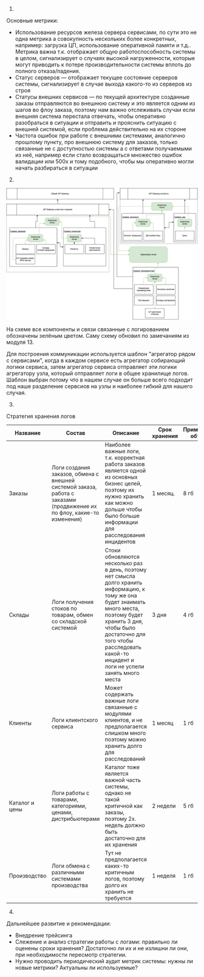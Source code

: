 1.

Основные метрики:

* Использование ресурсов железа сервера сервисами, по сути это не одна метрика а совокупность нескольких более конкретных, например: загрузка ЦП, использование оперативной памяти и т.д.. Метрика важна т.к. отображает общую работоспособность системы в целом, сигнализирует о случаях высокой нагруженности, которые могут приводить к потере производительности системы вплоть до полного отказа/падения.
* Статус серверов — отображает текущее состояние серверов системы, сигнализирует в случае выхода какого-то из серверов из строя
* Статусы внешних сервисов — по текущей архитектуре созданные заказы отправляются во внешнюю систему и это является одним из шагов во флоу заказа, поэтому нам важно отслеживать случаи если внешняя система перестала отвечать, чтобы оперативно разобраться в ситуации и отправить и прояснить ситуацию с внешней системой, если проблема действительно на их стороне
* Частота ошибок при работе с внешними системами, аналогично прошлому пункту, про внешнюю систему для заказов, только связанные не с доступностью системы а с ответами получаемыми из неё, например если стало возвращаться множество ошибок валидации или 500х и тому подобного, чтобы мы оперативно могли начать разбираться в ситуации

2.

![](homework/15-2.png)

На схеме все компоненты и связи связанные с логированием обозначены зелёным цветом. Саму схему обновил по замечаниям из модуля 13.

Для построения коммуникации используется шаблон "агрегатор рядом с сервисами", когда в каждом сервисе есть агрегатор собирающий логики сервиса, затем агрегатор сервиса отправляет эти логики агрегатору узла, который отправляет логи в общее хранилище логов. Шаблон выбран потому что в нашем случае он больше всего подходит под наше разделение сервсиов на узлы и наиболее гибкий для нашего случая.

3.

Стратегия хранения логов

| Название       | Состав                                                       | Описание                                                     | Срок хранения | Примерный объём |
| -------------- | ------------------------------------------------------------ | ------------------------------------------------------------ | ------------- | --------------- |
| Заказы         | Логи создания заказов, обмена с внешней системой заказа, работа с заказами (продвижение их по флоу, какие-то изменения) | Наиболее важные логи, т.к. корректная работа заказов является одной из основных бизнес целей, поэтому их нужно хранить как можно дольше чтобы было больше информации для расследования инцидентов | 1 месяц.      | 8 гб            |
| Склады         | Логи получения стоков по товарам, обмен со складской системой | Стоки обновляются несколько раз в день, поэтому нет смысла долго хранить информацию, к тому же она будет знаимать много места, поэтому будет хранить 3 дня, чтобы было достаточно для того чтобы расследовать какой-то инцидент и логи не успели занять много места | 3 дня         | 4 гб            |
| Клиенты        | Логи клиентского сервиса                                     | Может содержать важные логи связанные с модулями клиентов, и не предполагается слишком много поэтому можно хранить долго для расследований | 1 месяц       | 1 гб            |
| Каталог и цены | Логи работы с товарами, категориями, ценами, дистрибьютерами | Каталог тоже является важной часть системы, однако не такой критичной как заказы, поэтому 2х. недель должно быть достаточно для их хранения | 2 недели      | 5 гб            |
| Производство   | Логи обмена с различными системами производства              | Тут не предполагается каких-то критичным логов, поэтому долго их хранить не требуется | 1 неделя      | 1 гб            |

4.

Дальнейшее развитие и рекомендации:

* Внедрение трейсинга
* Слежение и анализ стратегии работы с логами: правильно ли оценены сроки хранения? Достаточно ли их и не излишни ли они, при необходимости пересмотр стратегии.
* Нужно проводить периодический аудит метрик системы: нужны ли новые метрики? Актуальны ли используемые?